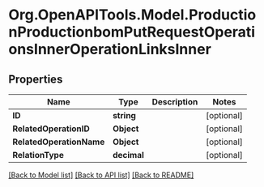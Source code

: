 # Org.OpenAPITools.Model.ProductionProductionbomPutRequestOperationsInnerOperationLinksInner

## Properties

Name | Type | Description | Notes
------------ | ------------- | ------------- | -------------
**ID** | **string** |  | [optional] 
**RelatedOperationID** | **Object** |  | [optional] 
**RelatedOperationName** | **Object** |  | [optional] 
**RelationType** | **decimal** |  | [optional] 

[[Back to Model list]](../README.md#documentation-for-models) [[Back to API list]](../README.md#documentation-for-api-endpoints) [[Back to README]](../README.md)

